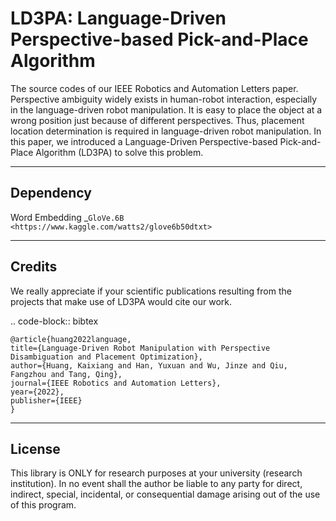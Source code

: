 # LD3PA: Language-Driven Perspective-based Pick-and-Place Algorithm

The source codes of our IEEE Robotics and Automation Letters paper.
Perspective ambiguity widely exists in human-robot interaction, especially in the language-driven robot manipulation. It is easy to place the object at a wrong position just because of different perspectives. Thus, placement location determination is required in language-driven robot manipulation. In this paper, we introduced a Language-Driven Perspective-based Pick-and-Place Algorithm (LD3PA) to solve this problem.

----
Dependency
----

Word Embedding _`GloVe.6B <https://www.kaggle.com/watts2/glove6b50dtxt>`

-------
Credits
-------
We really appreciate if your scientific publications resulting from the projects that make use of LD3PA would cite our work.

.. code-block:: bibtex

    @article{huang2022language,
    title={Language-Driven Robot Manipulation with Perspective Disambiguation and Placement Optimization},
    author={Huang, Kaixiang and Han, Yuxuan and Wu, Jinze and Qiu, Fangzhou and Tang, Qing},
    journal={IEEE Robotics and Automation Letters},
    year={2022},
    publisher={IEEE}
    }


-------
License
-------
This library is ONLY for research purposes at your university (research institution). 
In no event shall the author be liable to any party for direct, indirect, special, incidental, or consequential damage arising out of the use of this program.

